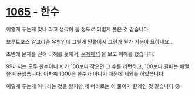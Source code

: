 <h1><a href = "https://www.acmicpc.net/problem/1065">1065</a> - 한수</h1>

이렇게 푸는게 맞나 라고 생각이 들 정도로 더럽게 풀은 것 같습니다

브루트포스 알고리즘 유형인데 그렇게 안풀어서 그런가 뭔가 기분이 묘하네요..

초반에 문제를 전혀 이해를 못해서, <a href = "https://www.acmicpc.net/board/view/25689">문제해석</a> 을 보고 이해를 했습니다.

99까지는 모두 한수이니 X 가 100보다 작으면 그 수를 리턴하고, 100보다 클때는 배열을 이용했습니다.  어차피 1000은 한수가 아니기 때문에 제외를 하였습니다.

이렇게 푸는게 아니라는 것을 알지만 제 머리로는 이 풀이가 한계인 것 같습니다 😥
